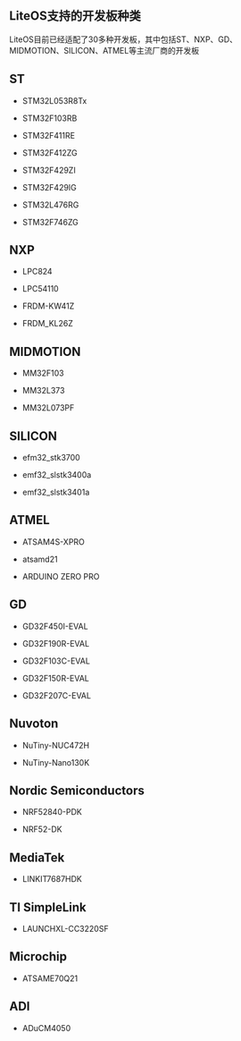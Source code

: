## LiteOS支持的开发板种类

LiteOS目前已经适配了30多种开发板，其中包括ST、NXP、GD、MIDMOTION、SILICON、ATMEL等主流厂商的开发板

## ST

- STM32L053R8Tx

- STM32F103RB

- STM32F411RE

- STM32F412ZG

- STM32F429ZI

- STM32F429IG

- STM32L476RG

- STM32F746ZG

## NXP

- LPC824

- LPC54110

- FRDM-KW41Z

- FRDM_KL26Z

## MIDMOTION

- MM32F103

- MM32L373

- MM32L073PF

## SILICON

- efm32_stk3700

- emf32_slstk3400a

- emf32_slstk3401a

## ATMEL

- ATSAM4S-XPRO

- atsamd21

- ARDUINO ZERO PRO

## GD

- GD32F450I-EVAL

- GD32F190R-EVAL

- GD32F103C-EVAL

- GD32F150R-EVAL

- GD32F207C-EVAL

## Nuvoton

- NuTiny-NUC472H

- NuTiny-Nano130K

## Nordic Semiconductors

- NRF52840-PDK

- NRF52-DK

## MediaTek

- LINKIT7687HDK

## TI SimpleLink

- LAUNCHXL-CC3220SF

## Microchip

- ATSAME70Q21

## ADI

- ADuCM4050

